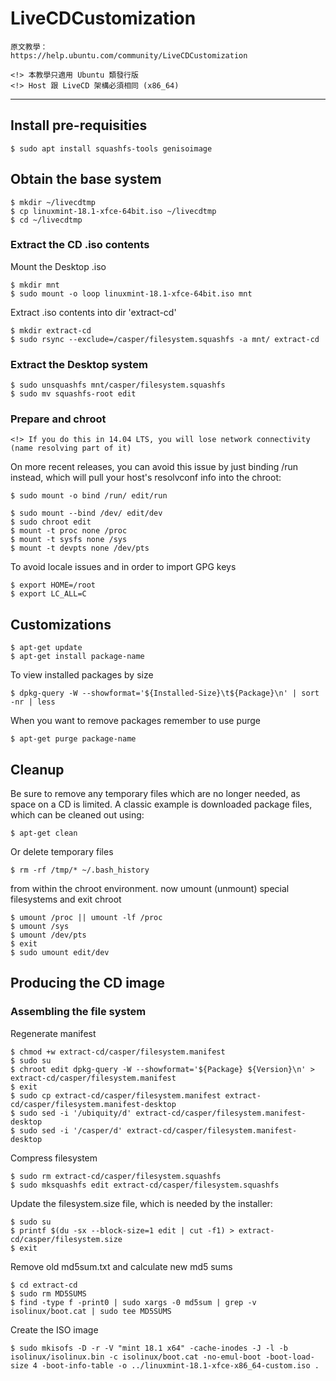 # LiveCDCustomization
```
原文教學：
https://help.ubuntu.com/community/LiveCDCustomization
```

```
<!> 本教學只適用 Ubuntu 類發行版
<!> Host 跟 LiveCD 架構必須相同 (x86_64)
```

---

## Install pre-requisities
```
$ sudo apt install squashfs-tools genisoimage
```

## Obtain the base system
```
$ mkdir ~/livecdtmp
$ cp linuxmint-18.1-xfce-64bit.iso ~/livecdtmp
$ cd ~/livecdtmp
```

### Extract the CD .iso contents
Mount the Desktop .iso
```
$ mkdir mnt
$ sudo mount -o loop linuxmint-18.1-xfce-64bit.iso mnt
```
Extract .iso contents into dir 'extract-cd'
```
$ mkdir extract-cd
$ sudo rsync --exclude=/casper/filesystem.squashfs -a mnt/ extract-cd
```

### Extract the Desktop system
```
$ sudo unsquashfs mnt/casper/filesystem.squashfs
$ sudo mv squashfs-root edit
```

### Prepare and chroot
```
<!> If you do this in 14.04 LTS, you will lose network connectivity (name resolving part of it)
```
On more recent releases, you can avoid this issue by just binding /run instead, which will pull your host's resolvconf info into the chroot:
```
$ sudo mount -o bind /run/ edit/run
```
```
$ sudo mount --bind /dev/ edit/dev
$ sudo chroot edit
$ mount -t proc none /proc
$ mount -t sysfs none /sys
$ mount -t devpts none /dev/pts
```
To avoid locale issues and in order to import GPG keys
```
$ export HOME=/root
$ export LC_ALL=C
```

## Customizations
```
$ apt-get update
$ apt-get install package-name
```

To view installed packages by size
```
$ dpkg-query -W --showformat='${Installed-Size}\t${Package}\n' | sort -nr | less
```

When you want to remove packages remember to use purge
```
$ apt-get purge package-name
```

## Cleanup
Be sure to remove any temporary files which are no longer needed, as space on a CD is limited. A classic example is downloaded package files, which can be cleaned out using:
```
$ apt-get clean
```
Or delete temporary files
```
$ rm -rf /tmp/* ~/.bash_history
```
from within the chroot environment.
now umount (unmount) special filesystems and exit chroot
```
$ umount /proc || umount -lf /proc
$ umount /sys
$ umount /dev/pts
$ exit
$ sudo umount edit/dev
```

## Producing the CD image
### Assembling the file system
Regenerate manifest
```
$ chmod +w extract-cd/casper/filesystem.manifest
$ sudo su
$ chroot edit dpkg-query -W --showformat='${Package} ${Version}\n' > extract-cd/casper/filesystem.manifest
$ exit
$ sudo cp extract-cd/casper/filesystem.manifest extract-cd/casper/filesystem.manifest-desktop
$ sudo sed -i '/ubiquity/d' extract-cd/casper/filesystem.manifest-desktop
$ sudo sed -i '/casper/d' extract-cd/casper/filesystem.manifest-desktop
```
Compress filesystem
```
$ sudo rm extract-cd/casper/filesystem.squashfs
$ sudo mksquashfs edit extract-cd/casper/filesystem.squashfs
```
Update the filesystem.size file, which is needed by the installer:
```
$ sudo su
$ printf $(du -sx --block-size=1 edit | cut -f1) > extract-cd/casper/filesystem.size
$ exit
```
Remove old md5sum.txt and calculate new md5 sums
```
$ cd extract-cd
$ sudo rm MD5SUMS
$ find -type f -print0 | sudo xargs -0 md5sum | grep -v isolinux/boot.cat | sudo tee MD5SUMS
```
Create the ISO image
```
$ sudo mkisofs -D -r -V "mint 18.1 x64" -cache-inodes -J -l -b isolinux/isolinux.bin -c isolinux/boot.cat -no-emul-boot -boot-load-size 4 -boot-info-table -o ../linuxmint-18.1-xfce-x86_64-custom.iso .
```